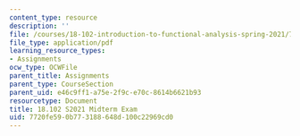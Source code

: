 ```yaml
---
content_type: resource
description: ''
file: /courses/18-102-introduction-to-functional-analysis-spring-2021/7720fe590b773188648d100c22969cd0_MIT18_102s21_midterm.pdf
file_type: application/pdf
learning_resource_types:
- Assignments
ocw_type: OCWFile
parent_title: Assignments
parent_type: CourseSection
parent_uid: e46c9ff1-a75e-2f9c-e70c-8614b6621b93
resourcetype: Document
title: 18.102 S2021 Midterm Exam
uid: 7720fe59-0b77-3188-648d-100c22969cd0
---
```

